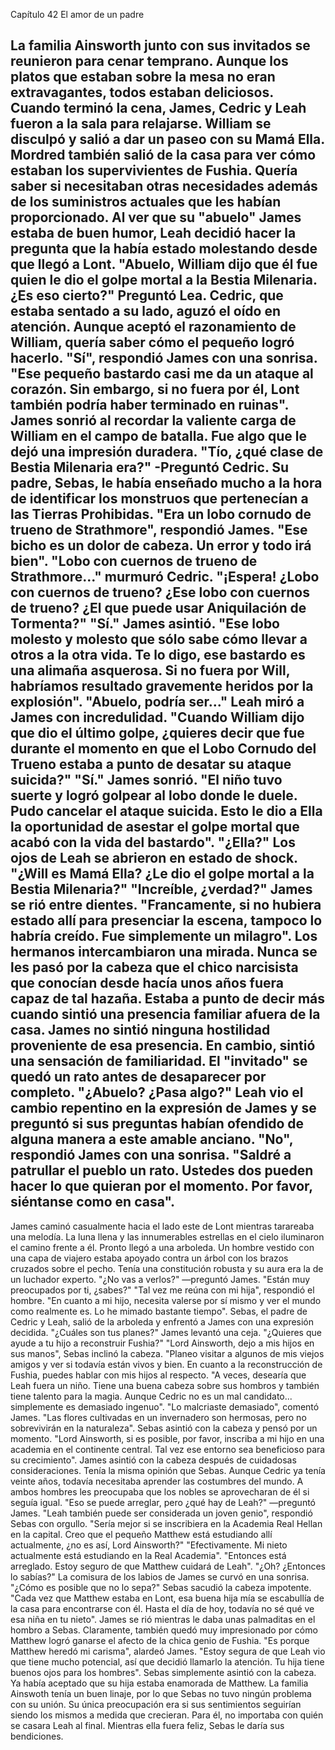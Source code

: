 
Capítulo 42 El amor de un padre

La familia Ainsworth junto con sus invitados se reunieron para cenar temprano. Aunque los platos que estaban sobre la mesa no eran extravagantes, todos estaban deliciosos. Cuando terminó la cena, James, Cedric y Leah fueron a la sala para relajarse.
William se disculpó y salió a dar un paseo con su Mamá Ella. Mordred también salió de la casa para ver cómo estaban los supervivientes de Fushia. Quería saber si necesitaban otras necesidades además de los suministros actuales que les habían proporcionado.
Al ver que su "abuelo" James estaba de buen humor, Leah decidió hacer la pregunta que la había estado molestando desde que llegó a Lont.
"Abuelo, William dijo que él fue quien le dio el golpe mortal a la Bestia Milenaria. ¿Es eso cierto?" Preguntó Lea.
Cedric, que estaba sentado a su lado, aguzó el oído en atención. Aunque aceptó el razonamiento de William, quería saber cómo el pequeño logró hacerlo.
"Sí", respondió James con una sonrisa. "Ese pequeño bastardo casi me da un ataque al corazón. Sin embargo, si no fuera por él, Lont también podría haber terminado en ruinas".
James sonrió al recordar la valiente carga de William en el campo de batalla. Fue algo que le dejó una impresión duradera.
"Tío, ¿qué clase de Bestia Milenaria era?" -Preguntó Cedric. Su padre, Sebas, le había enseñado mucho a la hora de identificar los monstruos que pertenecían a las Tierras Prohibidas.
"Era un lobo cornudo de trueno de Strathmore", respondió James. "Ese bicho es un dolor de cabeza. Un error y todo irá bien".
"Lobo con cuernos de trueno de Strathmore..." murmuró Cedric. "¡Espera! ¿Lobo con cuernos de trueno? ¿Ese lobo con cuernos de trueno? ¿El que puede usar Aniquilación de Tormenta?"
"Sí." James asintió. "Ese lobo molesto y molesto que sólo sabe cómo llevar a otros a la otra vida. Te lo digo, ese bastardo es una alimaña asquerosa. Si no fuera por Will, habríamos resultado gravemente heridos por la explosión".
"Abuelo, podría ser..." Leah miró a James con incredulidad. "Cuando William dijo que dio el último golpe, ¿quieres decir que fue durante el momento en que el Lobo Cornudo del Trueno estaba a punto de desatar su ataque suicida?"
"Sí." James sonrió. "El niño tuvo suerte y logró golpear al lobo donde le duele. Pudo cancelar el ataque suicida. Esto le dio a Ella la oportunidad de asestar el golpe mortal que acabó con la vida del bastardo".
"¿Ella?" Los ojos de Leah se abrieron en estado de shock. "¿Will es Mamá Ella? ¿Le dio el golpe mortal a la Bestia Milenaria?"
"Increíble, ¿verdad?" James se rió entre dientes. "Francamente, si no hubiera estado allí para presenciar la escena, tampoco lo habría creído. Fue simplemente un milagro".
Los hermanos intercambiaron una mirada. Nunca se les pasó por la cabeza que el chico narcisista que conocían desde hacía unos años fuera capaz de tal hazaña.
Estaba a punto de decir más cuando sintió una presencia familiar afuera de la casa. James no sintió ninguna hostilidad proveniente de esa presencia. En cambio, sintió una sensación de familiaridad.
El "invitado" se quedó un rato antes de desaparecer por completo.
"¿Abuelo? ¿Pasa algo?" Leah vio el cambio repentino en la expresión de James y se preguntó si sus preguntas habían ofendido de alguna manera a este amable anciano.
"No", respondió James con una sonrisa. "Saldré a patrullar el pueblo un rato. Ustedes dos pueden hacer lo que quieran por el momento. Por favor, siéntanse como en casa".
----
James caminó casualmente hacia el lado este de Lont mientras tarareaba una melodía. La luna llena y las innumerables estrellas en el cielo iluminaron el camino frente a él. Pronto llegó a una arboleda.
Un hombre vestido con una capa de viajero estaba apoyado contra un árbol con los brazos cruzados sobre el pecho. Tenía una constitución robusta y su aura era la de un luchador experto.
"¿No vas a verlos?" —preguntó James. "Están muy preocupados por ti, ¿sabes?"
"Tal vez me reúna con mi hija", respondió el hombre. "En cuanto a mi hijo, necesita valerse por sí mismo y ver el mundo como realmente es. Lo he mimado bastante tiempo".
Sebas, el padre de Cedric y Leah, salió de la arboleda y enfrentó a James con una expresión decidida.
"¿Cuáles son tus planes?" James levantó una ceja. "¿Quieres que ayude a tu hijo a reconstruir Fushia?"
"Lord Ainsworth, dejo a mis hijos en sus manos", Sebas inclinó la cabeza. "Planeo visitar a algunos de mis viejos amigos y ver si todavía están vivos y bien. En cuanto a la reconstrucción de Fushia, puedes hablar con mis hijos al respecto.
"A veces, desearía que Leah fuera un niño. Tiene una buena cabeza sobre sus hombros y también tiene talento para la magia. Aunque Cedric no es un mal candidato... simplemente es demasiado ingenuo".
"Lo malcriaste demasiado", comentó James. "Las flores cultivadas en un invernadero son hermosas, pero no sobrevivirán en la naturaleza".
Sebas asintió con la cabeza y pensó por un momento. "Lord Ainsworth, si es posible, por favor, inscriba a mi hijo en una academia en el continente central. Tal vez ese entorno sea beneficioso para su crecimiento".
James asintió con la cabeza después de cuidadosas consideraciones. Tenía la misma opinión que Sebas. Aunque Cedric ya tenía veinte años, todavía necesitaba aprender las costumbres del mundo. A ambos hombres les preocupaba que los nobles se aprovecharan de él si seguía igual.
"Eso se puede arreglar, pero ¿qué hay de Leah?" —preguntó James.
"Leah también puede ser considerada un joven genio", respondió Sebas con orgullo. "Sería mejor si se inscribiera en la Academia Real Hellan en la capital. Creo que el pequeño Matthew está estudiando allí actualmente, ¿no es así, Lord Ainsworth?"
"Efectivamente. Mi nieto actualmente está estudiando en la Real Academia".
"Entonces está arreglado. Estoy seguro de que Matthew cuidará de Leah".
"¿Oh? ¿Entonces lo sabías?" La comisura de los labios de James se curvó en una sonrisa.
"¿Cómo es posible que no lo sepa?" Sebas sacudió la cabeza impotente. "Cada vez que Matthew estaba en Lont, esa buena hija mía se escabullía de la casa para encontrarse con él. Hasta el día de hoy, todavía no sé qué ve esa niña en tu nieto".
James se rió mientras le daba unas palmaditas en el hombro a Sebas. Claramente, también quedó muy impresionado por cómo Matthew logró ganarse el afecto de la chica genio de Fushia.
"Es porque Matthew heredó mi carisma", alardeó James. "Estoy segura de que Leah vio que tiene mucho potencial, así que decidió llamarlo la atención. Tu hija tiene buenos ojos para los hombres".
Sebas simplemente asintió con la cabeza. Ya había aceptado que su hija estaba enamorada de Matthew. La familia Ainswoth tenía un buen linaje, por lo que Sebas no tuvo ningún problema con su unión.
Su única preocupación era si sus sentimientos seguirían siendo los mismos a medida que crecieran. Para él, no importaba con quién se casara Leah al final. Mientras ella fuera feliz, Sebas le daría sus bendiciones.
